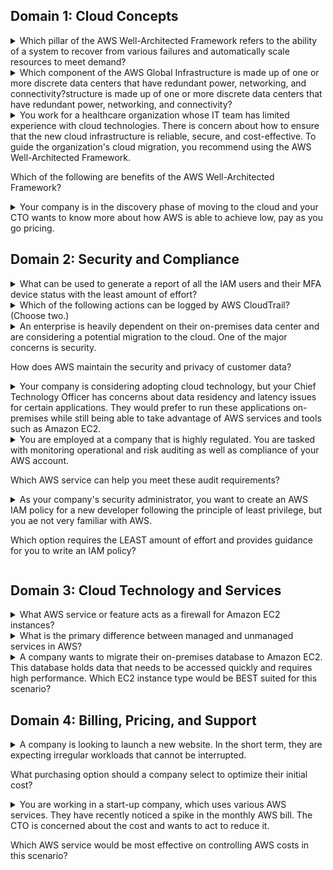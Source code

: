 ## Domain 1: Cloud Concepts

<details>
<summary>Which pillar of the AWS Well-Architected Framework refers to the ability of a system to recover from various failures and automatically scale resources to meet demand?</summary><br><b>

Reliability
</b>

</details>

<details>
<summary>Which component of the AWS Global Infrastructure is made up of one or more discrete data centers that have redundant power, networking, and connectivity?structure is made up of one or more discrete data centers that have redundant power, networking, and connectivity?
</summary><br><b>

Availability zones

</b>
</details>

<details>
<summary>You work for a healthcare organization whose IT team has limited experience with cloud technologies. There is concern about how to ensure that the new cloud infrastructure is reliable, secure, and cost-effective. To guide the organization's cloud migration, you recommend using the AWS Well-Architected Framework.

Which of the following are benefits of the AWS Well-Architected Framework? </summary><br><b>

Build and deploy faster
Reduce and mitigate risks
</b>

</details>

<details>
<summary>
Your company is in the discovery phase of moving to the cloud and your CTO wants to know more about how AWS is able to achieve low, pay as you go pricing.</summary><br><b>

Benefit from massive economies of scale</b>

</details>

## Domain 2: Security and Compliance

<details>
<summary>What can be used to generate a report of all the IAM users and their MFA device status with the least amount of effort? 
</summary><br><b>

Download IAM credential report through IAM Service

</b>
</details>

<details>
<summary>Which of the following actions can be logged by AWS CloudTrail? (Choose two.)
</summary><br><b>

S3 bucket object-level operations
User authentication events

</b>

Explanation: CloudTrail can log user authentication events, such as successful or failed login attempts, and it can also log S3 bucket object-level operations, such as object uploads, downloads, and deletions.

</details>

<details>
<summary>
An enterprise is heavily dependent on their on-premises data center and are considering a potential migration to the cloud. One of the major concerns is security.

How does AWS maintain the security and privacy of customer data?</summary><br><b>

AWS fulfills security criteria through certifications, accreditation, and other third-party attestations.</b>

</details>

<details>
<summary>
Your company is considering adopting cloud technology, but your Chief Technology Officer has concerns about data residency and latency issues for certain applications. They would prefer to run these applications on-premises while still being able to take advantage of AWS services and tools such as Amazon EC2.</summary><br><b>

AWS Outposts</b>

</details>

<details>
<summary>
You are employed at a company that is highly regulated. You are tasked with monitoring operational and risk auditing as well as compliance of your AWS account.

Which AWS service can help you meet these audit requirements?</summary><br><b>

AWS Config
AWS CloudTrail</b>

</details>

<details>
<summary>
As your company's security administrator, you want to create an AWS IAM policy for a new developer following the principle of least privilege, but you ae not very familiar with AWS.

Which option requires the LEAST amount of effort and provides guidance for you to write an IAM policy?</summary><br><b>

Visual editor
</b>

</details>

## Domain 3: Cloud Technology and Services

<details>
<summary>What AWS service or feature acts as a firewall for Amazon EC2 instances?
</summary><br><b>

Security Groups

</b>
</details>

<details>
<summary>What is the primary difference between managed and unmanaged services in AWS?</summary><br><b>

Managed services are controlled and maintained by AWS, while unmanaged services require customers to handle administration tasks.

</b>
</details>

<details>
<summary>
A company wants to migrate their on-premises database to Amazon EC2. This database holds data that needs to be accessed quickly and requires high performance.
Which EC2 instance type would be BEST suited for this scenario?</summary><br><b>

Memory optimized instance
</b>

</details>

## Domain 4: Billing, Pricing, and Support

<details>
<summary>A company is looking to launch a new website. In the short term, they are expecting irregular workloads that cannot be interrupted.

What purchasing option should a company select to optimize their initial cost?</summary><br><b>
On-Demand Instances
</b>

</details>

<details>
<summary>You are working in a start-up company, which uses various AWS services. They have recently noticed a spike in the monthly AWS bill. The CTO is concerned about the cost and wants to act to reduce it.

Which AWS service would be most effective on controlling AWS costs in this scenario?</summary><br><b>
AWS Cost Explorer
</b>

</details>
